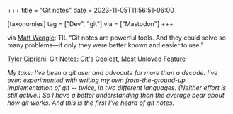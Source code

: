+++
title = "Git notes"
date = 2023-11-05T11:56:51-06:00

[taxonomies]
tag = ["Dev", "git"]
via = ["Mastodon"]
+++

via [Matt Weagle](https://hachyderm.io/@mweagle/111354331200065194): TIL “Git notes are powerful tools. And they could solve so many problems—if only they were better known and easier to use.”

<!-- more -->

Tyler Cipriani: [Git Notes: Git's Coolest, Most Unloved­ Feature](https://tylercipriani.com/blog/2022/11/19/git-notes-gits-coolest-most-unloved-feature/)

_My take: I've been a git user and advocate for more than a decade. I've even experimented with writing my own from-the-ground-up implementation of git -- twice, in two different languages. (Neither effort is still active.) So I have a better understanding than the average bear about how git works. And this is the first I've heard of git notes._
